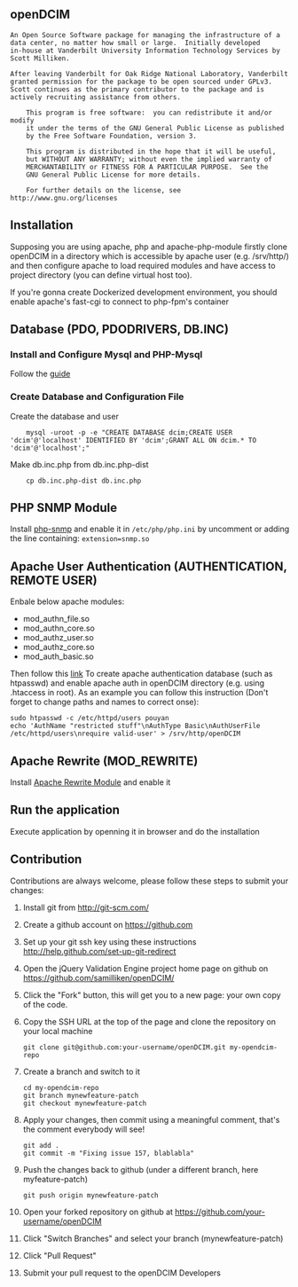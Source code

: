 openDCIM
-----------


	An Open Source Software package for managing the infrastructure of a 
	data center, no matter how small or large.  Initially developed 
	in-house at Vanderbilt University Information Technology Services by 
	Scott Milliken.  

	After leaving Vanderbilt for Oak Ridge National Laboratory, Vanderbilt 
	granted permission for the package to be open sourced under GPLv3.  
	Scott continues as the primary contributor to the package and is 
	actively recruiting assistance from others.

        This program is free software:  you can redistribute it and/or modify
        it under the terms of the GNU General Public License as published
        by the Free Software Foundation, version 3.

        This program is distributed in the hope that it will be useful,
        but WITHOUT ANY WARRANTY; without even the implied warranty of
        MERCHANTABILITY or FITNESS FOR A PARTICULAR PURPOSE.  See the
        GNU General Public License for more details.

        For further details on the license, see http://www.gnu.org/licenses

Installation
------------
Supposing you are using apache, php and apache-php-module firstly clone openDCIM in a directory which is accessible by apache user (e.g. /srv/http/) and then configure apache to load required modules and have access to project directory (you can define virtual host too).

If you're gonna create Dockerized development environment, you should enable apache's fast-cgi to connect to php-fpm's container

## Database (PDO, PDODRIVERS, DB.INC)

### Install and Configure Mysql and PHP-Mysql
Follow the [guide](http://php.net/manual/en/book.mysql.php)

### Create Database and Configuration File
Create the database and user
```shell
	mysql -uroot -p -e "CREATE DATABASE dcim;CREATE USER 'dcim'@'localhost' IDENTIFIED BY 'dcim';GRANT ALL ON dcim.* TO 'dcim'@'localhost';"
```

Make db.inc.php from db.inc.php-dist
```shell
	cp db.inc.php-dist db.inc.php
```

## PHP SNMP Module
Install [php-snmp](http://php.net/manual/en/book.snmp.php) and enable it in `/etc/php/php.ini` by uncomment or adding the line containing: `extension=snmp.so`

## Apache User Authentication (AUTHENTICATION, REMOTE USER)
Enbale below apache modules:
* mod_authn_file.so
* mod_authn_core.so
* mod_authz_user.so
* mod_authz_core.so
* mod_auth_basic.so

Then follow this [link](http://www.apacheweek.com/features/userauth) To create apache authentication database (such as htpasswd) and enable apache auth in openDCIM directory (e.g. using .htaccess in root). As an example you can follow this instruction (Don't forget to change paths and names to correct onse):
```shell
sudo htpasswd -c /etc/httpd/users pouyan
echo 'AuthName "restricted stuff"\nAuthType Basic\nAuthUserFile /etc/httpd/users\nrequire valid-user' > /srv/http/openDCIM
```

## Apache Rewrite (MOD_REWRITE)
Install [Apache Rewrite Module](http://httpd.apache.org/docs/current/mod/mod_rewrite.html) and enable it

## Run the application
Execute application by openning it in browser and do the installation

Contribution
---
Contributions are always welcome, please follow these steps to submit your changes:

1. Install git from http://git-scm.com/
2. Create a github account on https://github.com
3. Set up your git ssh key using these instructions http://help.github.com/set-up-git-redirect
4. Open the jQuery Validation Engine project home page on github on https://github.com/samilliken/openDCIM/
5. Click the "Fork" button, this will get you to a new page: your own copy of the code.
6. Copy the SSH URL at the top of the page and clone the repository on your local machine

    ```shell
    git clone git@github.com:your-username/openDCIM.git my-opendcim-repo
    ```

7. Create a branch and switch to it

    ```shell
    cd my-opendcim-repo
    git branch mynewfeature-patch
    git checkout mynewfeature-patch
    ```

8. Apply your changes, then commit using a meaningful comment, that's the comment everybody will see!

    ```shell
    git add .
    git commit -m "Fixing issue 157, blablabla"
    ```

9. Push the changes back to github (under a different branch, here myfeature-patch)

    ```shell
    git push origin mynewfeature-patch
    ```

10. Open your forked repository on github at https://github.com/your-username/openDCIM
11. Click "Switch Branches" and select your branch (mynewfeature-patch)
12. Click "Pull Request"
13. Submit your pull request to the openDCIM Developers
